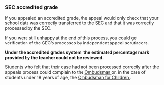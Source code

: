 ###  SEC accredited grade

If you appealed an accredited grade, the appeal would only check that your
school data was correctly transferred to the SEC and that it was correctly
processed by the SEC.

If you were still unhappy at the end of this process, you could get
verification of the SEC’s processes by independent appeal scrutineers.

**Under the accredited grades system, the estimated percentage mark provided
by the teacher could not be reviewed.**

Students who felt that their case had not been processed correctly after the
appeals process could complain to the [ Ombudsman ](https://www.ombudsman.ie/)
or, in the case of students under 18 years of age, the [ Ombudsman for
Children ](https://www.oco.ie/) .
